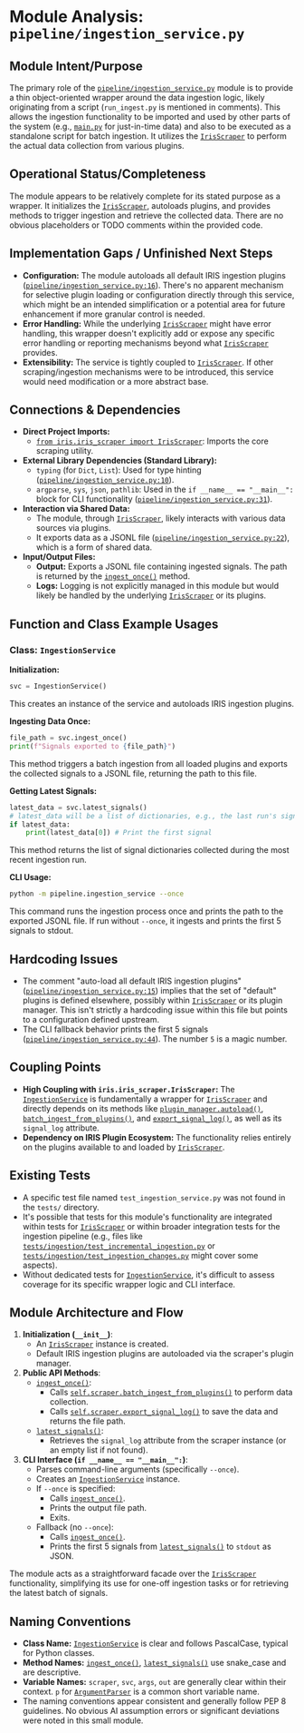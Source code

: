 # Module Analysis: `pipeline/ingestion_service.py`

## Module Intent/Purpose

The primary role of the [`pipeline/ingestion_service.py`](pipeline/ingestion_service.py:1) module is to provide a thin object-oriented wrapper around the data ingestion logic, likely originating from a script (`run_ingest.py` is mentioned in comments). This allows the ingestion functionality to be imported and used by other parts of the system (e.g., [`main.py`](main.py:5) for just-in-time data) and also to be executed as a standalone script for batch ingestion. It utilizes the [`IrisScraper`](iris/iris_scraper.py:9) to perform the actual data collection from various plugins.

## Operational Status/Completeness

The module appears to be relatively complete for its stated purpose as a wrapper. It initializes the [`IrisScraper`](iris/iris_scraper.py:9), autoloads plugins, and provides methods to trigger ingestion and retrieve the collected data. There are no obvious placeholders or TODO comments within the provided code.

## Implementation Gaps / Unfinished Next Steps

*   **Configuration:** The module autoloads all default IRIS ingestion plugins ([`pipeline/ingestion_service.py:16`](pipeline/ingestion_service.py:16)). There's no apparent mechanism for selective plugin loading or configuration directly through this service, which might be an intended simplification or a potential area for future enhancement if more granular control is needed.
*   **Error Handling:** While the underlying [`IrisScraper`](iris/iris_scraper.py:9) might have error handling, this wrapper doesn't explicitly add or expose any specific error handling or reporting mechanisms beyond what [`IrisScraper`](iris/iris_scraper.py:9) provides.
*   **Extensibility:** The service is tightly coupled to [`IrisScraper`](iris/iris_scraper.py:9). If other scraping/ingestion mechanisms were to be introduced, this service would need modification or a more abstract base.

## Connections & Dependencies

*   **Direct Project Imports:**
    *   [`from iris.iris_scraper import IrisScraper`](pipeline/ingestion_service.py:9): Imports the core scraping utility.
*   **External Library Dependencies (Standard Library):**
    *   `typing` (for `Dict`, `List`): Used for type hinting ([`pipeline/ingestion_service.py:10`](pipeline/ingestion_service.py:10)).
    *   `argparse`, `sys`, `json`, `pathlib`: Used in the `if __name__ == "__main__":` block for CLI functionality ([`pipeline/ingestion_service.py:31`](pipeline/ingestion_service.py:31)).
*   **Interaction via Shared Data:**
    *   The module, through [`IrisScraper`](iris/iris_scraper.py:9), likely interacts with various data sources via plugins.
    *   It exports data as a JSONL file ([`pipeline/ingestion_service.py:22`](pipeline/ingestion_service.py:22)), which is a form of shared data.
*   **Input/Output Files:**
    *   **Output:** Exports a JSONL file containing ingested signals. The path is returned by the [`ingest_once()`](pipeline/ingestion_service.py:19) method.
    *   **Logs:** Logging is not explicitly managed in this module but would likely be handled by the underlying [`IrisScraper`](iris/iris_scraper.py:9) or its plugins.

## Function and Class Example Usages

### Class: `IngestionService`

**Initialization:**
```python
svc = IngestionService()
```
This creates an instance of the service and autoloads IRIS ingestion plugins.

**Ingesting Data Once:**
```python
file_path = svc.ingest_once()
print(f"Signals exported to {file_path}")
```
This method triggers a batch ingestion from all loaded plugins and exports the collected signals to a JSONL file, returning the path to this file.

**Getting Latest Signals:**
```python
latest_data = svc.latest_signals()
# latest_data will be a list of dictionaries, e.g., the last run's signal_log
if latest_data:
    print(latest_data[0]) # Print the first signal
```
This method returns the list of signal dictionaries collected during the most recent ingestion run.

**CLI Usage:**
```bash
python -m pipeline.ingestion_service --once
```
This command runs the ingestion process once and prints the path to the exported JSONL file. If run without `--once`, it ingests and prints the first 5 signals to stdout.

## Hardcoding Issues

*   The comment "auto-load all default IRIS ingestion plugins" ([`pipeline/ingestion_service.py:15`](pipeline/ingestion_service.py:15)) implies that the set of "default" plugins is defined elsewhere, possibly within [`IrisScraper`](iris/iris_scraper.py:9) or its plugin manager. This isn't strictly a hardcoding issue within this file but points to a configuration defined upstream.
*   The CLI fallback behavior prints the first 5 signals ([`pipeline/ingestion_service.py:44`](pipeline/ingestion_service.py:44)). The number `5` is a magic number.

## Coupling Points

*   **High Coupling with `iris.iris_scraper.IrisScraper`:** The [`IngestionService`](pipeline/ingestion_service.py:12) is fundamentally a wrapper for [`IrisScraper`](iris/iris_scraper.py:9) and directly depends on its methods like [`plugin_manager.autoload()`](pipeline/ingestion_service.py:16), [`batch_ingest_from_plugins()`](pipeline/ingestion_service.py:21), and [`export_signal_log()`](pipeline/ingestion_service.py:22), as well as its `signal_log` attribute.
*   **Dependency on IRIS Plugin Ecosystem:** The functionality relies entirely on the plugins available to and loaded by [`IrisScraper`](iris/iris_scraper.py:9).

## Existing Tests

*   A specific test file named `test_ingestion_service.py` was not found in the `tests/` directory.
*   It's possible that tests for this module's functionality are integrated within tests for [`IrisScraper`](iris/iris_scraper.py:9) or within broader integration tests for the ingestion pipeline (e.g., files like [`tests/ingestion/test_incremental_ingestion.py`](tests/ingestion/test_incremental_ingestion.py) or [`tests/ingestion/test_ingestion_changes.py`](tests/ingestion/test_ingestion_changes.py) might cover some aspects).
*   Without dedicated tests for [`IngestionService`](pipeline/ingestion_service.py:12), it's difficult to assess coverage for its specific wrapper logic and CLI interface.

## Module Architecture and Flow

1.  **Initialization (`__init__`)**:
    *   An [`IrisScraper`](iris/iris_scraper.py:9) instance is created.
    *   Default IRIS ingestion plugins are autoloaded via the scraper's plugin manager.
2.  **Public API Methods**:
    *   [`ingest_once()`](pipeline/ingestion_service.py:19):
        *   Calls [`self.scraper.batch_ingest_from_plugins()`](pipeline/ingestion_service.py:21) to perform data collection.
        *   Calls [`self.scraper.export_signal_log()`](pipeline/ingestion_service.py:22) to save the data and returns the file path.
    *   [`latest_signals()`](pipeline/ingestion_service.py:24):
        *   Retrieves the `signal_log` attribute from the scraper instance (or an empty list if not found).
3.  **CLI Interface (`if __name__ == "__main__":`)**:
    *   Parses command-line arguments (specifically `--once`).
    *   Creates an [`IngestionService`](pipeline/ingestion_service.py:12) instance.
    *   If `--once` is specified:
        *   Calls [`ingest_once()`](pipeline/ingestion_service.py:19).
        *   Prints the output file path.
        *   Exits.
    *   Fallback (no `--once`):
        *   Calls [`ingest_once()`](pipeline/ingestion_service.py:19).
        *   Prints the first 5 signals from [`latest_signals()`](pipeline/ingestion_service.py:24) to `stdout` as JSON.

The module acts as a straightforward facade over the [`IrisScraper`](iris/iris_scraper.py:9) functionality, simplifying its use for one-off ingestion tasks or for retrieving the latest batch of signals.

## Naming Conventions

*   **Class Name:** [`IngestionService`](pipeline/ingestion_service.py:12) is clear and follows PascalCase, typical for Python classes.
*   **Method Names:** [`ingest_once()`](pipeline/ingestion_service.py:19), [`latest_signals()`](pipeline/ingestion_service.py:24) use snake_case and are descriptive.
*   **Variable Names:** `scraper`, `svc`, `args`, `out` are generally clear within their context. `p` for [`ArgumentParser`](pipeline/ingestion_service.py:32) is a common short variable name.
*   The naming conventions appear consistent and generally follow PEP 8 guidelines. No obvious AI assumption errors or significant deviations were noted in this small module.